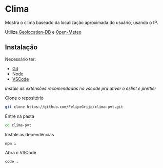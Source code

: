 # Clima

Mostra o clima baseado da localização aproximada do usuário, usando o IP.

Utiliza [Geolocation-DB](https://www.geolocation-db.com/) e [Open-Meteo](https://open-meteo.com/)

## Instalação

Necessário ter:

- [Git](https://git-scm.com/downloads/win)
- [Node](https://nodejs.org/en/download)
- [VSCode](https://code.visualstudio.com/download)

_Instale as extensões recomendadas no vscode pra ativar o eslint e prettier_

Clone o repositório

```sh
git clone https://github.com/FelipeGrijo/clima-pvt.git
```

Entre na pasta

```sh
cd clima-pvt
```

Instale as dependências

```sh
npm i
```

Abra o VSCode

```sh
code .
```
